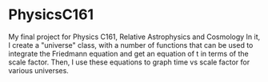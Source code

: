 # PhysicsC161
My final project for Physics C161, Relative Astrophysics and Cosmology
In it, I create a "universe" class, with a number of functions that can be used to integrate the Friedmann equation and get an equation of t in terms of the scale factor. Then, I use these equations to graph time vs scale factor for various universes.
